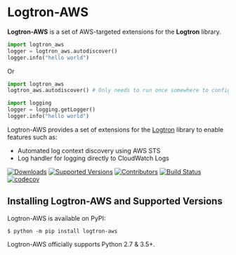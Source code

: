 # Logtron-AWS

**Logtron-AWS** is a set of AWS-targeted extensions for the **Logtron** library.

```python
import logtron_aws
logger = logtron_aws.autodiscover()
logger.info("hello world")
```

Or

```python
import logtron_aws
logtron_aws.autodiscover() # Only needs to run once somewhere to configure the root logger

import logging
logger = logging.getLogger()
logger.info("hello world")
```

Logtron-AWS provides a set of extensions for the [Logtron](https://github.com/ilija1/logtron/) library to enable features such as:

- Automated log context discovery using AWS STS
- Log handler for logging directly to CloudWatch Logs

[![Downloads](https://pepy.tech/badge/logtron-aws/month)](https://pepy.tech/project/logtron-aws/month)
[![Supported Versions](https://img.shields.io/pypi/pyversions/logtron-aws.svg)](https://pypi.org/project/logtron-aws)
[![Contributors](https://img.shields.io/github/contributors/ilija1/logtron-aws.svg)](https://github.com/ilija1/logtron-aws/graphs/contributors)
[![Build Status](https://travis-ci.org/ilija1/logtron-aws.svg?branch=master)](https://travis-ci.org/ilija1/logtron-aws)
[![codecov](https://codecov.io/gh/ilija1/logtron-aws/branch/master/graph/badge.svg)](https://codecov.io/gh/ilija1/logtron-aws)

## Installing Logtron-AWS and Supported Versions

Logtron-AWS is available on PyPI:

```shell
$ python -m pip install logtron-aws
```

Logtron-AWS officially supports Python 2.7 & 3.5+.
